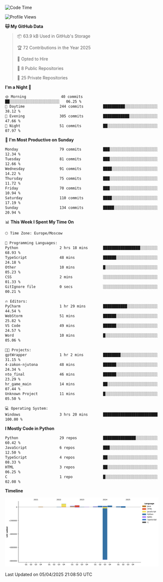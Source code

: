 <!--START_SECTION:waka-->
![Code Time](http://img.shields.io/badge/Code%20Time-644%20hrs%2017%20mins-blue)

![Profile Views](http://img.shields.io/badge/Profile%20Views-2-blue)

**🐱 My GitHub Data** 

> 📦 63.9 kB Used in GitHub's Storage 
 > 
> 🏆 72 Contributions in the Year 2025
 > 
> 💼 Opted to Hire
 > 
> 📜 8 Public Repositories 
 > 
> 🔑 25 Private Repositories 
 > 
**I'm a Night 🦉** 

```text
🌞 Morning                40 commits          ██░░░░░░░░░░░░░░░░░░░░░░░   06.25 % 
🌆 Daytime                244 commits         ██████████░░░░░░░░░░░░░░░   38.12 % 
🌃 Evening                305 commits         ████████████░░░░░░░░░░░░░   47.66 % 
🌙 Night                  51 commits          ██░░░░░░░░░░░░░░░░░░░░░░░   07.97 % 
```
📅 **I'm Most Productive on Sunday** 

```text
Monday                   79 commits          ███░░░░░░░░░░░░░░░░░░░░░░   12.34 % 
Tuesday                  81 commits          ███░░░░░░░░░░░░░░░░░░░░░░   12.66 % 
Wednesday                91 commits          ████░░░░░░░░░░░░░░░░░░░░░   14.22 % 
Thursday                 75 commits          ███░░░░░░░░░░░░░░░░░░░░░░   11.72 % 
Friday                   70 commits          ███░░░░░░░░░░░░░░░░░░░░░░   10.94 % 
Saturday                 110 commits         ████░░░░░░░░░░░░░░░░░░░░░   17.19 % 
Sunday                   134 commits         █████░░░░░░░░░░░░░░░░░░░░   20.94 % 
```


📊 **This Week I Spent My Time On** 

```text
🕑︎ Time Zone: Europe/Moscow

💬 Programming Languages: 
Python                   2 hrs 18 mins       █████████████████░░░░░░░░   68.93 % 
TypeScript               48 mins             ██████░░░░░░░░░░░░░░░░░░░   24.18 % 
Other                    10 mins             █░░░░░░░░░░░░░░░░░░░░░░░░   05.23 % 
CSS                      2 mins              ░░░░░░░░░░░░░░░░░░░░░░░░░   01.33 % 
GitIgnore file           0 secs              ░░░░░░░░░░░░░░░░░░░░░░░░░   00.21 % 

🔥 Editors: 
PyCharm                  1 hr 29 mins        ███████████░░░░░░░░░░░░░░   44.54 % 
WebStorm                 51 mins             ██████░░░░░░░░░░░░░░░░░░░   25.82 % 
VS Code                  49 mins             ██████░░░░░░░░░░░░░░░░░░░   24.57 % 
Word                     10 mins             █░░░░░░░░░░░░░░░░░░░░░░░░   05.06 % 

🐱‍💻 Projects: 
gptWrapper               1 hr 2 mins         ████████░░░░░░░░░░░░░░░░░   31.15 % 
4-zakon-njutona          48 mins             ██████░░░░░░░░░░░░░░░░░░░   24.34 % 
nto_final                46 mins             ██████░░░░░░░░░░░░░░░░░░░   23.29 % 
hr_game_main             14 mins             ██░░░░░░░░░░░░░░░░░░░░░░░   07.44 % 
Unknown Project          11 mins             █░░░░░░░░░░░░░░░░░░░░░░░░   05.50 % 

💻 Operating System: 
Windows                  3 hrs 20 mins       █████████████████████████   100.00 % 
```

**I Mostly Code in Python** 

```text
Python                   29 repos            ███████████████░░░░░░░░░░   60.42 % 
JavaScript               6 repos             ███░░░░░░░░░░░░░░░░░░░░░░   12.50 % 
TypeScript               4 repos             ██░░░░░░░░░░░░░░░░░░░░░░░   08.33 % 
HTML                     3 repos             ██░░░░░░░░░░░░░░░░░░░░░░░   06.25 % 
C                        1 repo              █░░░░░░░░░░░░░░░░░░░░░░░░   02.08 % 
```



**Timeline**

![Lines of Code chart](https://raw.githubusercontent.com/adlemx/adlemx/main/assets/bar_graph.png)


 Last Updated on 05/04/2025 21:08:50 UTC
<!--END_SECTION:waka-->
